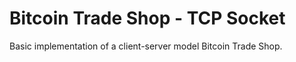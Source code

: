 # Bitcoin Trade Shop - TCP Socket
Basic implementation of a client-server model Bitcoin Trade Shop.
